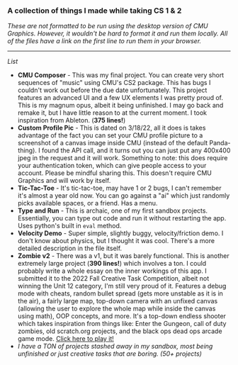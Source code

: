 ### A collection of things I made while taking CS 1 & 2

*These are not formatted to be run using the desktop version of CMU Graphics. However, it wouldn't be hard to format it and run them locally. All of the files have a link on the first line to run them in your browser.*

----
*List*
* **CMU Composer** - This was my final project. You can create very short sequences of "music" using CMU's CS2 package. This has bugs I couldn't work out before the due date unfortunately. This project features an advanced UI and a few UX elements I was pretty proud of. This is my magnum opus, albeit it being unfinished. I may go back and remake it, but I have little reason to at the current moment. I took inspiration from Ableton. (**375 lines!**)
* **Custom Profile Pic** - This is dated on 3/18/22, all it does is takes advantage of the fact you can set your CMU profile picture to a screenshot of a canvas image inside CMU (instead of the default Panda-thing). I found the API call, and it turns out you can just put any 400x400 jpeg in the request and it will work. Something to note: this does require your authentication token, which can give people access to your account. Please be mindful sharing this. This doesn't require CMU Graphics and will work by itself.
* **Tic-Tac-Toe** - It's tic-tac-toe, may have 1 or 2 bugs, I can't remember it's almost a year old now. You can go against a "ai" which just randomly picks available spaces, or a friend. Has a menu.
* **Type and Run** - This is archaic, one of my first sandbox projects. Essentially, you can type out code and run it without restarting the app. Uses python's built in `eval` method.
* **Velocity Demo** - Super simple, slightly buggy, velocity/friction demo. I don't know about physics, but I thought it was cool. There's a more detailed description in the file itself.
* **Zombie v2** - There was a v1, but it was barely functional. This is another extremely large project (**390 lines!**) which involves a ton. I could probably write a whole essay on the inner workings of this app. I submitted it to the 2022 Fall Creative Task Competition, albeit not winning the Unit 12 category, I'm still very proud of it. Features a debug mode with cheats, random bullet spread (gets more unstable as it is in the air), a fairly large map, top-down camera with an unfixed canvas (allowing the user to explore the whole map while inside the canvas using math), OOP concepts, and more. It's a top-down endless shooter which takes inspiration from things like: Enter the Gungeon, call of duty zombies, old scratch.org projects, and the black ops dead ops arcade game mode. [Click here to play it!](https://xzavyer.dev/notagame.html)
* *I have a TON of projects stashed away in my sandbox, most being unfinished or just creative tasks that are boring. (50+ projects)*
